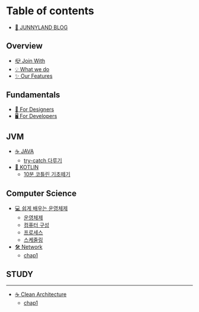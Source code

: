 # Table of contents

* [👻 JUNNYLAND BLOG](README.md)

## Overview

* [📪 Join With](overview/join-with.md)
* [💡 What we do](overview/what-we-do.md)
* [✨ Our Features](overview/our-features.md)

## Fundamentals

* [🎨 For Designers](use-cases/for-designers.md)
* [🖥 For Developers](use-cases/for-developers.md)

## JVM

* [☕ JAVA](clean-architecture/README.md)
  * [try-catch 다루기](clean-architecture/chap1.md)
* [🔮 KOTLIN](jvm/kotlin/README.md)
  * [10분 코틀린 기초떼기](jvm/kotlin/10.md)

## Computer Science

* [💻 쉽게 배우는 운영체제](computer-science/undefined/README.md)
  * [운영체제](computer-science/undefined/undefined.md)
  * [컴퓨터 구성](computer-science/undefined/undefined-1.md)
  * [프로세스](computer-science/undefined/undefined-2.md)
  * [스케줄링](computer-science/undefined/undefined-3.md)
* [🛠 Network](computer-science/network/README.md)
  * [chap1](computer-science/network/chap1.md)

## STUDY

***

* [☕ Clean Architecture](<clean-architecture/README (1).md>)
  * [chap1](<clean-architecture/chap1 (1).md>)
